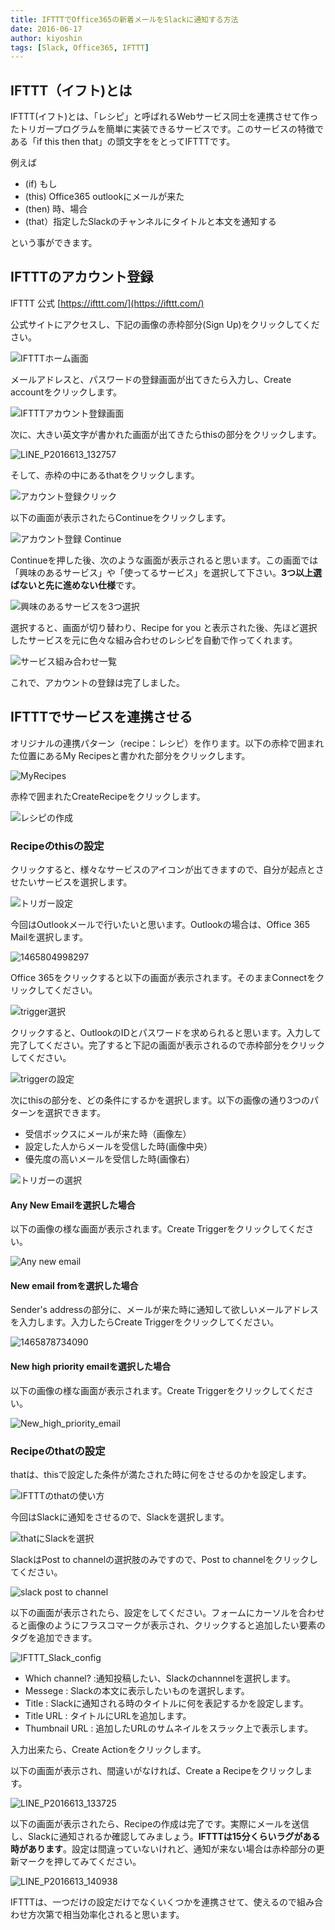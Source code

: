 ```yaml
---
title: IFTTTでOffice365の新着メールをSlackに通知する方法
date: 2016-06-17
author: kiyoshin
tags: [Slack, Office365, IFTTT]
---
```


## IFTTT（イフト)とは
IFTTT(イフト)とは、「レシピ」と呼ばれるWebサービス同士を連携させて作ったトリガープログラムを簡単に実装できるサービスです。このサービスの特徴である「if this then that」の頭文字ををとってIFTTTです。

例えば

* (if) もし
* (this) Office365 outlookにメールが来た
* (then) 時、場合
* (that）指定したSlackのチャンネルにタイトルと本文を通知する

という事ができます。
## IFTTTのアカウント登録
IFTTT 公式
[https://ifttt.com/](https://ifttt.com/)

公式サイトにアクセスし、下記の画像の赤枠部分(Sign Up)をクリックしてください。

![IFTTTホーム画面](images/new-mail-notification-from-office365-to-slack-with-ifttt-1.jpg)

メールアドレスと、パスワードの登録画面が出てきたら入力し、Create accountをクリックします。

![IFTTTアカウント登録画面](images/new-mail-notification-from-office365-to-slack-with-ifttt-2.jpg)

次に、大きい英文字が書かれた画面が出てきたらthisの部分をクリックします。

![LINE_P2016613_132757](images/new-mail-notification-from-office365-to-slack-with-ifttt-3.jpg)

そして、赤枠の中にあるthatをクリックします。

![アカウント登録クリック](images/new-mail-notification-from-office365-to-slack-with-ifttt-4.jpg)

以下の画面が表示されたらContinueをクリックします。

![アカウント登録 Continue](images/new-mail-notification-from-office365-to-slack-with-ifttt-5.jpg)

Continueを押した後、次のような画面が表示されると思います。この画面では「興味のあるサービス」や「使ってるサービス」を選択して下さい。**3つ以上選ばないと先に進めない仕様**です。

![興味のあるサービスを3つ選択](images/new-mail-notification-from-office365-to-slack-with-ifttt-6.jpg)

選択すると、画面が切り替わり、Recipe for you と表示された後、先ほど選択したサービスを元に色々な組み合わせのレシピを自動で作ってくれます。

![サービス組み合わせ一覧](images/new-mail-notification-from-office365-to-slack-with-ifttt-7.jpg)

これで、アカウントの登録は完了しました。  
## IFTTTでサービスを連携させる
オリジナルの連携パターン（recipe：レシピ）を作ります。以下の赤枠で囲まれた位置にあるMy Recipesと書かれた部分をクリックします。

![MyRecipes](images/new-mail-notification-from-office365-to-slack-with-ifttt-8.jpg)

赤枠で囲まれたCreateRecipeをクリックします。

![レシピの作成](images/new-mail-notification-from-office365-to-slack-with-ifttt-9.jpg)

### Recipeのthisの設定
クリックすると、様々なサービスのアイコンが出てきますので、自分が起点とさせたいサービスを選択します。

![トリガー設定](images/new-mail-notification-from-office365-to-slack-with-ifttt-10.jpg)

今回はOutlookメールで行いたいと思います。Outlookの場合は、Office 365 Mailを選択します。

![1465804998297](images/new-mail-notification-from-office365-to-slack-with-ifttt-11.jpg)

Office 365をクリックすると以下の画面が表示されます。そのままConnectをクリックしてください。

![trigger選択](images/new-mail-notification-from-office365-to-slack-with-ifttt-12.jpg)

クリックすると、OutlookのIDとパスワードを求められると思います。入力して完了してください。完了すると下記の画面が表示されるので赤枠部分をクリックしてください。

![triggerの設定](images/new-mail-notification-from-office365-to-slack-with-ifttt-13.jpg)

次にthisの部分を、どの条件にするかを選択します。以下の画像の通り3つのパターンを選択できます。

* 受信ボックスにメールが来た時（画像左）
* 設定した人からメールを受信した時(画像中央）
* 優先度の高いメールを受信した時(画像右）

![トリガーの選択](images/new-mail-notification-from-office365-to-slack-with-ifttt-14.jpg)

#### Any New Emailを選択した場合
以下の画像の様な画面が表示されます。Create Triggerをクリックしてください。

![Any new email](images/new-mail-notification-from-office365-to-slack-with-ifttt-15.png)

#### New email fromを選択した場合
Sender's addressの部分に、メールが来た時に通知して欲しいメールアドレスを入力します。入力したらCreate Triggerをクリックしてください。

![1465878734090](images/new-mail-notification-from-office365-to-slack-with-ifttt-16.jpg)

#### New high priority emailを選択した場合
以下の画像の様な画面が表示されます。Create Triggerをクリックしてください。

![New_high_priority_email](images/new-mail-notification-from-office365-to-slack-with-ifttt-17.png)


### Recipeのthatの設定
thatは、thisで設定した条件が満たされた時に何をさせるのかを設定します。

![IFTTTのthatの使い方](images/new-mail-notification-from-office365-to-slack-with-ifttt-18.jpg)

今回はSlackに通知をさせるので、Slackを選択します。

![thatにSlackを選択](images/new-mail-notification-from-office365-to-slack-with-ifttt-19.jpg)

SlackはPost to channelの選択肢のみですので、Post to channelをクリックしてください。

![slack post to channel](images/new-mail-notification-from-office365-to-slack-with-ifttt-20.png)

以下の画面が表示されたら、設定をしてください。フォームにカーソルを合わせると画像のようにフラスコマークが表示され、クリックすると追加したい要素のタグを追加できます。

![IFTTT_Slack_config](images/new-mail-notification-from-office365-to-slack-with-ifttt-21.png)

* Which channel? :通知投稿したい、Slackのchannnelを選択します。
* Messege : Slackの本文に表示したいものを選択します。
* Title : Slackに通知される時のタイトルに何を表記するかを設定します。
* Title URL : タイトルにURLを追加します。
* Thumbnail URL : 追加したURLのサムネイルをスラック上で表示します。

入力出来たら、Create Actionをクリックします。

以下の画面が表示され、間違いがなければ、Create a Recipeをクリックします。

![LINE_P2016613_133725](images/new-mail-notification-from-office365-to-slack-with-ifttt-22.jpg)

以下の画面が表示されたら、Recipeの作成は完了です。実際にメールを送信し、Slackに通知されるか確認してみましょう。**IFTTTは15分くらいラグがある時があります**。設定は間違っていないけれど、通知が来ない場合は赤枠部分の更新マークを押してみてください。

![LINE_P2016613_140938](images/new-mail-notification-from-office365-to-slack-with-ifttt-23.jpg)

IFTTTは、一つだけの設定だけでなくいくつかを連携させて、使えるので組み合わせ方次第で相当効率化されると思います。
